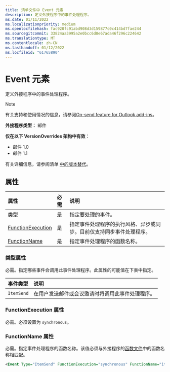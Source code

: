 ```yaml
---
title: 清单文件中 Event 元素
description: 定义外接程序中的事件处理程序。
ms.date: 01/11/2022
ms.localizationpriority: medium
ms.openlocfilehash: fac920fc91abd908d3d159877c0c414bd7fae244
ms.sourcegitcommit: 33824aa3995a2e0bcc6d8e67ada46f296c224642
ms.translationtype: MT
ms.contentlocale: zh-CN
ms.lasthandoff: 01/12/2022
ms.locfileid: "61765890"
---
```

# <a name="event-element"></a>Event 元素

定义外接程序中的事件处理程序。

> [!NOTE]
> 有关支持和使用情况的信息，请参阅[On-send feature for Outlook add-ins](../../outlook/outlook-on-send-addins.md)。

**外接程序类型：** 邮件

**仅在以下 VersionOverrides 架构中有效**：

- 邮件 1.0
- 邮件 1.1

有关详细信息，请参阅清单 [中的版本替代](../../develop/add-in-manifests.md#version-overrides-in-the-manifest)。

## <a name="attributes"></a>属性

|  属性  |  必需  |  说明  |
|:-----|:-----|:-----|
|  [类型](#type-attribute)  |  是  | 指定要处理的事件。 |
|  [FunctionExecution](#functionexecution-attribute)  |  是  | 指定事件处理程序的执行风格、异步或同步。目前仅支持同步事件处理程序。 |
|  [FunctionName](#functionname-attribute)  |  是  | 指定事件处理程序的函数名称。 |

### <a name="type-attribute"></a>类型属性

必需。指定哪些事件会调用此事件处理程序。此属性的可能值在下表中指定。

|  事件类型  |  说明  |
|:-----|:-----|
|  `ItemSend`  |  在用户发送邮件或会议邀请时将调用此事件处理程序。  |

### <a name="functionexecution-attribute"></a>FunctionExecution 属性

必需。必须设置为 `synchronous`。

### <a name="functionname-attribute"></a>FunctionName 属性

必需。指定事件处理程序的函数名称。该值必须与外接程序的[函数文件](functionfile.md)中的函数名称相匹配。

```xml
<Event Type="ItemSend" FunctionExecution="synchronous" FunctionName="itemSendHandler" />
```
